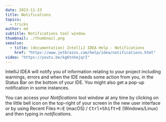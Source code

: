```yaml
---
date: 2023-11-23
title: Notifications
topics:
  - tricks
author: md
subtitle: Notifications tool window
thumbnail: ./thumbnail.png
seealso:
  - title: (documentation) IntelliJ IDEA Help - Notifications
    href: "https://www.jetbrains.com/help/idea/notifications.html"
video: "https://youtu.be/kg6tnhejqrI"
---
```


IntelliJ IDEA will notify you of information relating to your project including warnings, errors and when the IDE needs some action from you, in the Status Bar on the bottom of your IDE. You might also get a pop-up notification in some instances.

You can access your _Notifications_ tool window at any time by clicking on the little bell icon on the top-right of your screen in the new user interface or by using Recent Files <kbd>⌘⇧E</kbd> (macOS) / <kbd>Ctrl+Shift+E</kbd> (Windows/Linux) and then typing in _notifications_.
